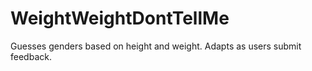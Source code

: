 # WeightWeightDontTellMe
Guesses genders based on height and weight. Adapts as users submit feedback.  
